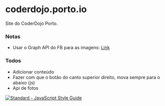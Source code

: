 # coderdojo.porto.io
Site do CoderDojo Porto.

### Notas
 * Usar o Graph API do FB para as imagens: [Link](https://developers.facebook.com/docs/graph-api/reference/v2.8/album/photos)

### Todos
 * Adicionar conteúdo
 * Fazer com que o botão do canto superior direito, mova sempre para o <div> abaixo (js)
 * Api de fotos

 [![Standard - JavaScript Style Guide](https://cdn.rawgit.com/feross/standard/master/badge.svg)](https://github.com/feross/standard)

